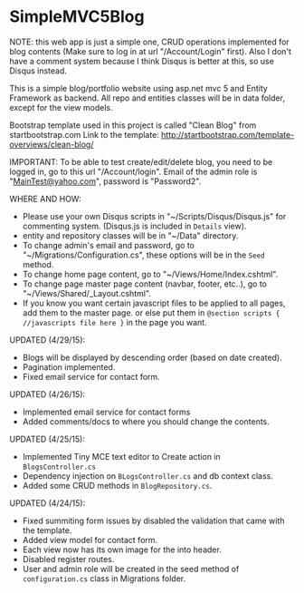 # SimpleMVC5Blog

NOTE: this web app is just a simple one, CRUD operations implemented for blog contents (Make sure to log in at url "/Account/Login" first). Also I don't have a comment system because I think Disqus is better at this, so use Disqus instead.

This is a simple blog/portfolio website using asp.net mvc 5 and Entity Framework as backend.
All repo and entities classes will be in data folder, except for the view models.

Bootstrap template used in this project is called "Clean Blog" from startbootstrap.com
Link to the template: http://startbootstrap.com/template-overviews/clean-blog/

IMPORTANT: To be able to test create/edit/delete blog, you need to be logged in, go to this url "/Account/login".  Email of the admin role is "MainTest@yahoo.com", password is "Password2".

WHERE AND HOW:
* Please use your own Disqus scripts in "~/Scripts/Disqus/Disqus.js" for commenting system. (Disqus.js is included in `Details` view).
* entity and repository classes will be in "~/Data" directory.
* To change admin's email and password, go to "~/Migrations/Configuration.cs", these options will be in the `Seed` method.
* To change home page content, go to "~/Views/Home/Index.cshtml".
* To change page master page content (navbar, footer, etc..), go to "~/Views/Shared/_Layout.cshtml".
* If you know you want certain javascript files to be applied to all pages, add them to the master page. or else put them in ```@section scripts { //javascripts file here }``` in the page you want.

UPDATED (4/29/15):
* Blogs will be displayed by descending order (based on date created).
* Pagination implemented.
* Fixed email service for contact form.

UPDATED (4/26/15):
* Implemented email service for contact forms
* Added comments/docs to where you should change the contents.

UPDATED (4/25/15):
* Implemented Tiny MCE text editor to Create action in ```BlogsController.cs```
* Dependency injection on ```BLogsController.cs``` and db context class.
* Added some CRUD methods in ```BlogRepository.cs```.

UPDATED (4/24/15):

* Fixed summiting form issues by disabled the validation that came with the template.
* Added view model for contact form.
* Each view now has its own image for the into header.
* Disabled register routes.
* User and admin role will be created in the seed method of ```configuration.cs``` class in Migrations folder.
